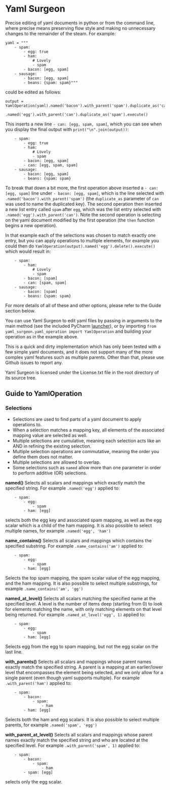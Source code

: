 # Yaml Surgeon

Precise editing of yaml documents in python or from the command line, where precise means preserving flow style and 
making no unnecessary changes to the remainder of the steam. For example:
```
yaml = """
    - spam:
        - egg: true
        - ham:
            # Lovely
            - spam
        - bacon: [egg, spam]
    - sausage:
        - bacon: [egg, spam]
        - beans: {spam: spam}"""
```
could be edited as follows:
```
output = YamlOperation(yaml).named('bacon').with_parent('spam').duplicate_as('can').then()\
                            .named('egg').with_parent('can').duplicate_as('spam').execute()
```
This inserts a new line `- can: [egg, spam, spam]`, which you can see when you display the final output with 
`print("\n".join(output))`:
```
    - spam:
        - egg: true
        - ham:
            # Lovely 
            - spam
        - bacon: [egg, spam]
        - can: [egg, spam, spam]
    - sausage:
        - bacon: [egg, spam]
        - beans: {spam: spam}
```
To break that down a bit more, the first operation above inserted a `- can: [egg, spam]` line under `- bacon: [egg, spam]`, 
which is the line selected with `.named('bacon').with_parent('spam')` (the `duplicate_as` parameter of `can` was used 
to name the duplicated key). The second operation then inserted a new list entry called `spam` after `egg`, which was 
the list entry selected with `.named('egg').with_parent('can')`. Note the second operation is selecting on the yaml 
document modified by the first operation (the `then` function begins a new operation).

In that example each of the selections was chosen to match exactly one entry, but you can apply operations to multiple
elements, for example you could then do `YamlOperation(output).named('egg').delete().execute()` which would result in:
```
    - spam:
        - ham:
            # Lovely 
            - spam
        - bacon: [spam]
        - can: [spam, spam]
    - sausage:
        - bacon: [spam]
        - beans: {spam: spam}
```
For more details of all of these and other options, please refer to the Guide section below.

You can use Yaml Surgeon to edit yaml files by passing in arguments to the main method (see the included PyCharm 
[launcher](./.idea/runConfigurations/yaml_surgeon.xml)), or by importing 
`from yaml_surgeon.yaml_operation import YamlOperation` and building your operation as in the example above. 

This is a quick and dirty implementation which has only been tested with a few simple yaml documents, and it does not 
support many of the more complex yaml features such as multiple parents. Other than that, please use Github issues to 
report any.

Yaml Surgeon is licensed under the License.txt file in the root directory of its source tree.

## Guide to YamlOperation

### Selections

- Selections are used to find parts of a yaml document to apply operations to.
- When a selection matches a mapping key, all elements of the associated mapping value are selected as well.
- Multiple selections are cumulative, meaning each selection acts like an AND in refining the existing selection. 
- Multiple selection operations are commutative, meaning the order you define them does not matter. 
- Multiple selections are allowed to overlap.
- Some selections such as `named` allow more than one parameter in order to perform additive (OR) selections.

**named()** Selects all scalars and mappings which exactly match the specified string. 
For example `.named('egg')` applied to:
```
    - spam:
        - egg:
            - spam
        - ham: [egg]
```
selects both the egg key and associated spam mapping, as well as the egg scalar which is a child of the ham mapping.
It is also possible to select multiple names, for example `.named('egg', 'ham')`

**name_contains()** Selects all scalars and mappings which contains the specified substring. 
For example `.name_contains('am')` applied to:
```
    - spam:
        - egg:
            - spam
        - ham: [egg]
```
Selects the top spam mapping, the spam scalar value of the egg mapping, and the ham mapping. It is also possible to 
select multiple substrings, for example `.name_contains('am', 'gg')`

**named_at_level()** Selects all scalars matching the specified name at the specified level. A level is the number of 
items deep (starting from 0) to look for elements matching the name, with only matching elements on that level being
returned. For example `.named_at_level('egg', 1)` applied to:
```
    - spam:
        - egg:
            - spam
        - ham: [egg]
```
Selects egg from the egg to spam mapping, but not the egg scalar on the last line.

**with_parents()** Selects all scalars and mappings whose parent names exactly match the specified string. A parent is a
mapping at an earlier/lower level that encompasses the element being selected, and we only allow for a single parent 
(even though yaml supports multiple).
For example `.with_parent('ham')` applied to:
```
    - spam:
        - bacon:
            - spam:
                - ham
        - ham: [egg]
```
Selects both the ham and egg scalars. It is also possible to select multiple parents, for example `.named('spam', 'egg')`

**with_parent_at_level()** Selects all scalars and mappings whose parent names exactly match the specified string
and who are located at the specified level. For example `.with_parent('spam', 1)` applied to:
```
    - spam:
        - bacon:
            - spam:
                - ham
        - spam: [egg]
```
selects only the egg scalar.